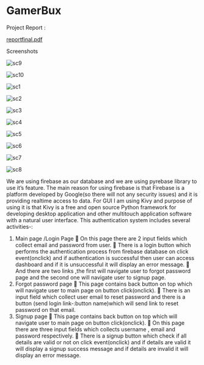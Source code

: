 # GamerBux
 Project Report :
 
 [reportfinal.pdf](https://github.com/khansalikaziz/GamerBux/files/7574380/reportfinal.pdf)

Screenshots 
 
![sc9](https://user-images.githubusercontent.com/76683360/142201865-3d550c07-65bf-4009-a27b-27cd4fd1514a.jpg)

![sc10](https://user-images.githubusercontent.com/76683360/142201876-3d8f858d-378c-421b-918f-84e01e69784a.jpg)

![sc1](https://user-images.githubusercontent.com/76683360/142201883-99551015-85f6-4ef6-9e22-32f56eb7d9f7.jpg)

![sc2](https://user-images.githubusercontent.com/76683360/142201888-5abcdafc-3d55-4bef-8952-57d707c49a7c.jpg)

![sc3](https://user-images.githubusercontent.com/76683360/142201892-dba79ff1-637e-4d56-b1a1-e796c0fe5660.jpg)

![sc4](https://user-images.githubusercontent.com/76683360/142201897-837c83de-7d48-4970-8a7e-501188d9004c.jpg)

![sc5](https://user-images.githubusercontent.com/76683360/142201901-944ebb92-fda0-4e5f-bc79-484294a9b970.jpg)

![sc6](https://user-images.githubusercontent.com/76683360/142201904-469253e7-6a84-4662-b5af-dd1cd34234ba.jpg)

![sc7](https://user-images.githubusercontent.com/76683360/142201907-76569e7d-664b-463e-8c7e-7d218f9d4fc1.jpg)

![sc8](https://user-images.githubusercontent.com/76683360/142202206-f374e6e1-3e4a-4fb5-978b-fb3b5287fba7.jpg)


We are using firebase as our database and we are using pyrebase library to use it’s feature. The main reason for using firebase is that Firebase is a platform developed by Google(so there will not any security issues) and it is providing realtime access to data. 
For GUI I am using Kivy and purpose of using it is that Kivy is a free and open source Python framework for developing desktop application and other multitouch application software with a natural user interface. 
This authentication system includes several activities-:
1)	Main page /Login Page
	On this page there are 2 input fields which collect email and password from user.
	There is a login button which performs the authentication process from firebase database on click event(onclick) and if authentication is successful then user can access dashboard and if it is unsuccessful it will display an error message.
	And there are two links ,the first will navigate user to forgot password page and the second one will navigate user to signup page.
2)	Forgot password page
	This page contains back button on top which will navigate user to main page on button click(onclick).
	There is an input field which collect user email to reset password and there is a button (send login link-:button name)which will send link to reset password on that email.
3)	Signup page
	This page contains back button on top which will navigate user to main page on button click(onclick).
	On this page there are three input fields which collects username , email and password respectively.
	There is a signup button which check if all details are valid or not  on click event(onclick) and if details are valid it will display a signup success message and if details are invalid it will display an error message.




